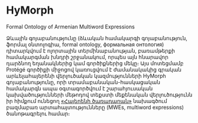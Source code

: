 # HyMorph
Formal Ontology of Armenian Multiword Expressions

Ձևային գոյաբանությունը (ձևական համակարգի գոյաբանություն, ֆորմալ օնտոլոգիա, formal ontology, формальная онтология) դիտարկվում է ոլորտային տերմինաբանության, բառամթերքի համակարգման խնդրի շրջանակում, որպես այն հնարավոր դարձնող եղանակներից կամ գործիքներից մեկը։ Այս մոտեցմամբ Protégé գործիքի միջոցով կառուցվում է ժամանակակից գրական արևելահայերենի վերլուծական կազմությունների HyMorph գոյաբանությունը, որի տրամաբանական-հասկացական համակարգն ապա օգտագործվում է շարահյուսական կախվածությունների մեթոդով տեքստի մեքենական վերլուծությունն իր հիմքում ունեցող [«Հայերենի ծառադարան»](https://github.com/UniversalDependencies/UD_Armenian-ArmTDP) նախագծում բազմաբառ արտահայտությունները (MWEs, multiword expressions) ծանոթագրելու համար։
